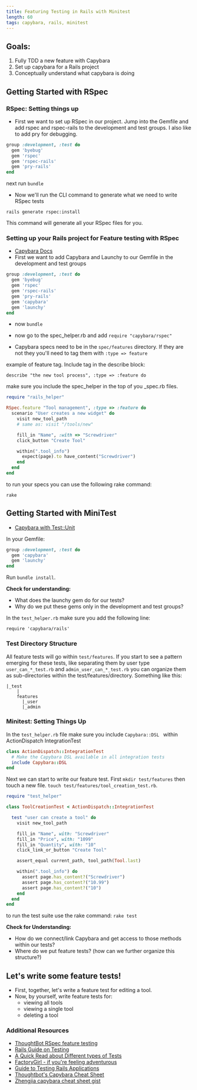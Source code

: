 ```yaml
---
title: Featuring Testing in Rails with Minitest
length: 60
tags: capybara, rails, minitest
---
```


## Goals:

1. Fully TDD a new feature with Capybara
1. Set up capybara for a Rails project
1. Conceptually understand what capybara is doing

## Getting Started with RSpec

### RSpec: Setting things up

* First we want to set up RSpec in our project. Jump into the Gemfile and add rspec and rspec-rails to the development and test groups. I also like to add pry for debugging.

```ruby
group :development, :test do
  gem 'byebug'
  gem 'rspec'
  gem 'rspec-rails'
  gem 'pry-rails'
end
```

next run ```bundle```

* Now we'll run the CLI command to generate what we need to write RSpec tests

```
rails generate rspec:install
```

This command will generate all your RSpec files for you.

### Setting up your Rails project for Feature testing with RSpec

* [Capybara Docs](https://github.com/jnicklas/capybara#using-capybara-with-rspec)
* First we want to add Capybara and Launchy to our Gemfile in the development and test groups

```ruby
group :development, :test do
  gem 'byebug'
  gem 'rspec'
  gem 'rspec-rails'
  gem 'pry-rails'
  gem 'capybara'
  gem 'launchy'
end
```

* now ```bundle```

* now go to the spec_helper.rb and add `require "capybara/rspec"`
* Capybara specs need to be in the `spec/features` directory. If they are not they you'll need to tag them with `:type => feature`

example of feature tag. Include tag in the describe block:

`describe "the new tool process", :type => :feature do`

make sure you include the spec_helper in the top of you _spec.rb files.

```ruby
require "rails_helper"

RSpec.feature "Tool management", :type => :feature do
  scenario "User creates a new widget" do
    visit new_tool_path
    # same as: visit "/tools/new"

    fill_in "Name", :with => "Screwdriver"
    click_button "Create Tool"

    within(".tool_info")
      expect(page).to have_content("Screwdriver")
    end
  end
end
```

to run your specs you can use the following rake command:

`rake`


## Getting Started with MiniTest

* [Capybara with Test::Unit](https://github.com/jnicklas/capybara#using-capybara-with-testunit)

In your Gemfile:

```ruby
group :development, :test do
  gem 'capybara'
  gem 'launchy'
end
```

Run `bundle install`.


__Check for understanding:__

* What does the launchy gem do for our tests?
* Why do we put these gems only in the development and test groups?

In the `test_helper.rb` make sure you add the following line:

`require 'capybara/rails'`

### __Test Directory Structure__

All feature tests will go within `test/features`. If you start to see a pattern emerging for these tests, like separating them by user type `user_can_*_test.rb` and `admin_user_can_*_test.rb` you can organize them as sub-directories within the test/features/directory. Something like this:

```
|_test
    |
    features
      |_user
      |_admin
```


### __Minitest: Setting Things Up__

In the `test_helper.rb` file make sure you include `Capybara::DSL ` within ActionDispatch IntegrationTest

```ruby
class ActionDispatch::IntegrationTest
  # Make the Capybara DSL available in all integration tests
  include Capybara::DSL
end
```

Next we can start to write our feature test. First `mkdir test/features` then touch a new file. `touch test/features/tool_creation_test.rb`.

```ruby
require "test_helper"

class ToolCreationTest < ActionDispatch::IntegrationTest

  test "user can create a tool" do
    visit new_tool_path

    fill_in "Name", with: "Screwdriver"
    fill_in "Price", with: "1099"
    fill_in "Quantity", with: "10"
    click_link_or_button "Create Tool"

    assert_equal current_path, tool_path(Tool.last)

    within(".tool_info") do
      assert page.has_content?("Screwdriver")
      assert page.has_content?("10.99")
      assert page.has_content?("10")
    end
  end
end

```

to run the test suite use the rake command:
`rake test`

__Check for Understanding:__
* How do we connect/link Capybara and get access to those methods within our tests?
* Where do we put feature tests? (how can we further organize this structure?)


## Let's write some feature tests!

* First, together, let's write a feature test for editing a tool.
* Now, by yourself, write feature tests for:
    * viewing all tools
    * viewing a single tool
    * deleting a tool


### Additional Resources

* [ThoughtBot RSpec feature testing](https://robots.thoughtbot.com/how-we-test-rails-applications)
* [Rails Guide on Testing](http://guides.rubyonrails.org/testing.html)
* [A Quick Read about Different types of Tests](http://www.getlaura.com/testing-unit-vs-integration-vs-regression-vs-acceptance/)
* [FactoryGirl - if you're feeling adventurous](https://github.com/thoughtbot/factory_girl)
* [Guide to Testing Rails Applications](http://guides.rubyonrails.org/testing.html)
* [Thoughtbot's Capybara Cheat Sheet](https://learn.thoughtbot.com/test-driven-rails-resources/capybara.pdf)
* [Zhengjia capybara cheat sheet gist](https://gist.github.com/zhengjia/428105)
